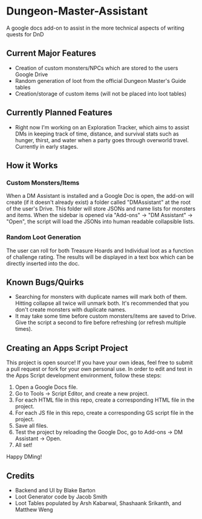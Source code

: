 # Dungeon-Master-Assistant
 A google docs add-on to assist in the more technical aspects of writing quests for DnD

## Current Major Features
* Creation of custom monsters/NPCs which are stored to the users Google Drive
* Random generation of loot from the official Dungeon Master's Guide tables
* Creation/storage of custom items (will not be placed into loot tables)

## Currently Planned Features
* Right now I'm working on an Exploration Tracker, which aims to assist DMs in keeping track of time, distance, and survival stats such as hunger, thirst, and water when a party goes through overworld travel. Currently in early stages.

## How it Works
### Custom Monsters/Items
When a DM Assistant is installed and a Google Doc is open, the add-on will create (if it doesn't already exist) a folder called "DMAssistant" at the root of the user's Drive. This folder will store JSONs and name lists for monsters and items. When the sidebar is opened via "Add-ons" -> "DM Assistant" -> "Open", the script will load the JSONs into human readable collapsible lists.

### Random Loot Generation
The user can roll for both Treasure Hoards and Individual loot as a function of challenge rating. The results will be displayed in a text box which can be directly inserted into the doc.

## Known Bugs/Quirks
* Searching for monsters with duplicate names will mark both of them. Hitting collapse all twice will unmark both. It's recommended that you don't create monsters with duplicate names.
* It may take some time before custom monsters/items are saved to Drive. Give the script a second to fire before refreshing (or refresh multiple times).

## Creating an Apps Script Project
 This project is open source! If you have your own ideas, feel free to submit a pull request or fork for your own personal use. In order to edit and test in the Apps Script development environment, follow these steps:
 1. Open a Google Docs file.
 1. Go to Tools -> Script Editor, and create a new project.
 1. For each HTML file in this repo, create a corresponding HTML file in the project.
 1. For each JS file in this repo, create a corresponding GS script file in the project.
 1. Save all files.
 1. Test the project by reloading the Google Doc, go to Add-ons -> DM Assistant -> Open.
 1. All set!

 Happy DMing!

## Credits
 * Backend and UI by Blake Barton
 * Loot Generator code by Jacob Smith
 * Loot Tables populated by Arsh Kabarwal, Shashaank Srikanth, and Matthew Weng 